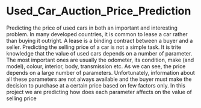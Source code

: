 # Used_Car_Auction_Price_Prediction

Predicting the price of used cars in both an important and interesting 
problem. In many developed countries, it is common to lease a car rather than 
buying it outright. A lease is a binding contract between a buyer and a seller.
Predicting the selling price of a car is not a simple task. It is trite knowledge 
that the value of used cars depends on a number of parameter. The most important 
ones are usually the odometer, its condition, make (and model), colour, interior, 
body, transmission etc.
As we can see, the price depends on a large number of parameters. 
Unfortunately, information about all these parameters are not always available and 
the buyer must make the decision to purchase at a certain price based on few 
factors only.
In this project we are predicting how does each parameter affects on the 
value of selling price
